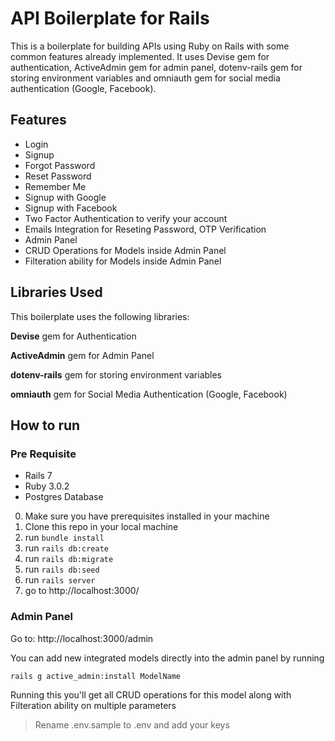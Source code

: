 # API Boilerplate for Rails 

This is a boilerplate for building APIs using Ruby on Rails with some common features already implemented. It uses Devise gem for authentication, ActiveAdmin gem for admin panel, dotenv-rails gem for storing environment variables and omniauth gem for social media authentication (Google, Facebook).

## Features

- Login
- Signup
- Forgot Password
- Reset Password
- Remember Me
- Signup with Google
- Signup with Facebook
- Two Factor Authentication to verify your account
- Emails Integration for Reseting Password, OTP Verification
- Admin Panel
- CRUD Operations for Models inside Admin Panel
- Filteration ability for Models inside Admin Panel

## Libraries Used

This boilerplate uses the following libraries:

**Devise** gem 
for Authentication

**ActiveAdmin** gem 
for Admin Panel

**dotenv-rails** gem 
for storing environment variables

**omniauth** gem 
for Social Media Authentication (Google, Facebook)
## How to run

### Pre Requisite
- Rails 7
- Ruby 3.0.2
- Postgres Database

0. Make sure you have prerequisites installed in your machine
1. Clone this repo in your local machine
2. run `bundle install`
3. run `rails db:create`
4. run `rails db:migrate`
5. run `rails db:seed`
6. run `rails server`
7. go to http://localhost:3000/

### Admin Panel 

Go to: http://localhost:3000/admin

You can add new integrated models directly into the admin panel by running

`rails g active_admin:install ModelName`

Running this you'll get all CRUD operations for this model along with Filteration ability on multiple parameters

> Rename .env.sample to .env and add your keys

